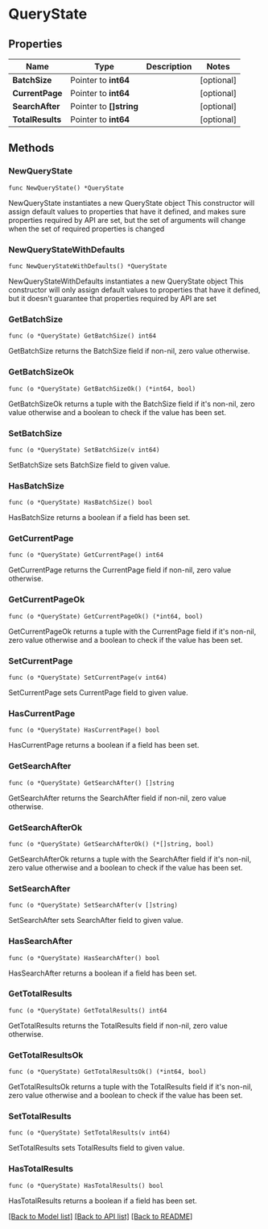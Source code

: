 # QueryState

## Properties

Name | Type | Description | Notes
------------ | ------------- | ------------- | -------------
**BatchSize** | Pointer to **int64** |  | [optional] 
**CurrentPage** | Pointer to **int64** |  | [optional] 
**SearchAfter** | Pointer to **[]string** |  | [optional] 
**TotalResults** | Pointer to **int64** |  | [optional] 

## Methods

### NewQueryState

`func NewQueryState() *QueryState`

NewQueryState instantiates a new QueryState object
This constructor will assign default values to properties that have it defined,
and makes sure properties required by API are set, but the set of arguments
will change when the set of required properties is changed

### NewQueryStateWithDefaults

`func NewQueryStateWithDefaults() *QueryState`

NewQueryStateWithDefaults instantiates a new QueryState object
This constructor will only assign default values to properties that have it defined,
but it doesn't guarantee that properties required by API are set

### GetBatchSize

`func (o *QueryState) GetBatchSize() int64`

GetBatchSize returns the BatchSize field if non-nil, zero value otherwise.

### GetBatchSizeOk

`func (o *QueryState) GetBatchSizeOk() (*int64, bool)`

GetBatchSizeOk returns a tuple with the BatchSize field if it's non-nil, zero value otherwise
and a boolean to check if the value has been set.

### SetBatchSize

`func (o *QueryState) SetBatchSize(v int64)`

SetBatchSize sets BatchSize field to given value.

### HasBatchSize

`func (o *QueryState) HasBatchSize() bool`

HasBatchSize returns a boolean if a field has been set.

### GetCurrentPage

`func (o *QueryState) GetCurrentPage() int64`

GetCurrentPage returns the CurrentPage field if non-nil, zero value otherwise.

### GetCurrentPageOk

`func (o *QueryState) GetCurrentPageOk() (*int64, bool)`

GetCurrentPageOk returns a tuple with the CurrentPage field if it's non-nil, zero value otherwise
and a boolean to check if the value has been set.

### SetCurrentPage

`func (o *QueryState) SetCurrentPage(v int64)`

SetCurrentPage sets CurrentPage field to given value.

### HasCurrentPage

`func (o *QueryState) HasCurrentPage() bool`

HasCurrentPage returns a boolean if a field has been set.

### GetSearchAfter

`func (o *QueryState) GetSearchAfter() []string`

GetSearchAfter returns the SearchAfter field if non-nil, zero value otherwise.

### GetSearchAfterOk

`func (o *QueryState) GetSearchAfterOk() (*[]string, bool)`

GetSearchAfterOk returns a tuple with the SearchAfter field if it's non-nil, zero value otherwise
and a boolean to check if the value has been set.

### SetSearchAfter

`func (o *QueryState) SetSearchAfter(v []string)`

SetSearchAfter sets SearchAfter field to given value.

### HasSearchAfter

`func (o *QueryState) HasSearchAfter() bool`

HasSearchAfter returns a boolean if a field has been set.

### GetTotalResults

`func (o *QueryState) GetTotalResults() int64`

GetTotalResults returns the TotalResults field if non-nil, zero value otherwise.

### GetTotalResultsOk

`func (o *QueryState) GetTotalResultsOk() (*int64, bool)`

GetTotalResultsOk returns a tuple with the TotalResults field if it's non-nil, zero value otherwise
and a boolean to check if the value has been set.

### SetTotalResults

`func (o *QueryState) SetTotalResults(v int64)`

SetTotalResults sets TotalResults field to given value.

### HasTotalResults

`func (o *QueryState) HasTotalResults() bool`

HasTotalResults returns a boolean if a field has been set.


[[Back to Model list]](../README.md#documentation-for-models) [[Back to API list]](../README.md#documentation-for-api-endpoints) [[Back to README]](../README.md)


